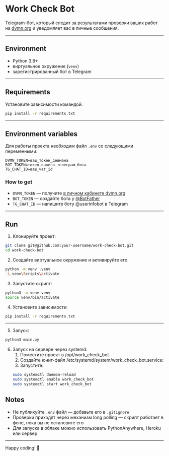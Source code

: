 # Work Check Bot

Telegram-бот, который следит за результатами проверки ваших работ на [dvmn.org](https://dvmn.org) и уведомляет вас в личные сообщения.

---

## Environment

- Python 3.8+
- виртуальное окружение (`venv`)
- зарегистрированный бот в Telegram

---

## Requirements

Установите зависимости командой:

```bash
pip install -r requirements.txt
```

---

## Environment variables

Для работы проекта необходим файл `.env` со следующими переменными:

```env
DVMN_TOKEN=ваш_токен_девмана
BOT_TOKEN=токен_вашего_телеграм_бота
TG_CHAT_ID=ваш_чат_id
```

### How to get

* `DVMN_TOKEN` — получите [в личном кабинете dvmn.org](https://dvmn.org/api/docs/)
* `BOT_TOKEN` — создайте бота у [@BotFather](https://t.me/botfather)
* `TG_CHAT_ID` — напишите боту @userinfobot в Telegram

---

## Run

1. Клонируйте проект:

```bash
git clone git@github.com:your-username/work-check-bot.git
cd work-check-bot
```

2. Создайте виртуальное окружение и активируйте его:

```bash
python -m venv .venv
.\.venv\Scripts\activate
```

3. Запустите скрипт:

```bash
python3 -m venv venv
source venv/bin/activate
```

4. Установите зависимости:

```bash
pip install -r requirements.txt
```
---

5. Запуск:
```bash
python3 main.py
```

6. Запуск на сервере через systemd:
   1. Поместите проект в /opt/work_check_bot
   2. Создайте юнит-файл /etc/systemd/system/work_check_bot.service:
   3. Запустите:
   ```bash
   sudo systemctl daemon-reload
   sudo systemctl enable work_check_bot
   sudo systemctl start work_check_bot
   ```

## Notes

* Не публикуйте `.env` файл — добавьте его в `.gitignore`
* Проверки приходят через механизм long polling — скрипт работает в фоне, пока вы не остановите его
* Для запуска в облаке можно использовать PythonAnywhere, Heroku или сервер

---

Happy coding! 🚀
